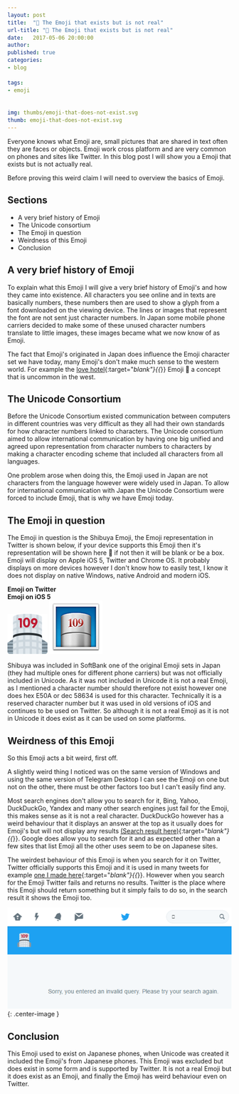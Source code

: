 ```yaml
---
layout: post
title:  " The Emoji that exists but is not real"
url-title: " The Emoji that exists but is not real"
date:   2017-05-06 20:00:00
author:
published: true
categories:
- blog

tags:
- emoji


img: thumbs/emoji-that-does-not-exist.svg
thumb: emoji-that-does-not-exist.svg
---
```


Everyone knows what Emoji are, small pictures that are shared in text often they are faces or objects. Emoji work cross platform and are very common on phones and sites like Twitter. In this blog post I will show you a Emoji that exists but is not actually real.

<!--more-->

Before proving this weird claim I will need to overview the basics of Emoji.

## Sections

 * A very brief history of Emoji
 * The Unicode consortium
 * The Emoji in question
 * Weirdness of this Emoji
 * Conclusion

## A very brief history of Emoji
To explain what this Emoji I will give a very brief history of Emoji's and how they came into existence. All characters you see online and in texts are basically numbers, these numbers then are used to show a glyph from a font downloaded on the viewing device. The lines or images that represent the font are not sent just character numbers. In Japan some mobile phone carriers decided to make some of these unused character numbers translate to little images, these images became what we now know of as Emoji.

The fact that Emoji's originated in Japan does influence the Emoji character set we have today, many Emoji's don't make much sense to the western world. For example the [love hotel](https://en.wikipedia.org/wiki/Love_hotel){:target="_blank"}{{_}} Emoji 🏩 a concept that is uncommon in the west.

## The Unicode Consortium
Before the Unicode Consortium existed communication between computers in different countries was very difficult as they all had their own standards for how character numbers linked to characters. The Unicode consortium aimed to allow international communication by having one big unified and agreed upon representation from character numbers to characters by making a character encoding scheme that included all characters from all languages.

One problem arose when doing this, the Emoji used in Japan are not characters from the language however were widely used in Japan. To allow for international communication with Japan the Unicode Consortium were forced to include Emoji, that is why we have Emoji today.

## The Emoji in question

The Emoji in question is the Shibuya Emoji, the Emoji representation in Twitter is shown below, if your device supports this Emoji then it's representation will be shown here  if not then it will be blank or be a box. Emoji will display on Apple iOS 5, Twitter and Chrome OS. It probably displays on more devices however I don't know how to easily test, I know it does not display on native Windows, native Android and modern iOS.

<div class="title-half">
    <div><b>Emoji on Twitter</b></div>
    <div><b>Emoji on iOS 5</b></div>
</div>

<div class="container-half">
  <img alt="Tux lossy PNG eye" src="/assets/img/blog/thumbs/emoji-that-does-not-exist.svg"/>
  <img alt="Tux lossy JPEG eye" src="/assets/img/blog/emoji-that-does-not-exist/emoji-that-does-not-exist.png"/>
</div>

Shibuya was included in SoftBank one of the original Emoji sets in Japan (they had multiple ones for different phone carriers) but was not officially included in Unicode. As it was not included in Unicode it is not a real Emoji, as I mentioned a character number should therefore not exist however one does hex E50A or dec 58634 is used for this character. Technically it is a reserved character number but it was used in old versions of iOS and continues to be used on Twitter. So although it is not a real Emoji as it is not in Unicode it does exist as it can be used on some platforms.


## Weirdness of this Emoji

So this Emoji acts a bit weird, first off.

A slightly weird thing I noticed was on the same version of Windows and using the same version of Telegram Desktop I can see the Emoji on one but not on the other, there must be other factors too but I can't easily find any.

Most search engines don't allow you to search for it, Bing, Yahoo, DuckDuckGo, Yandex and many other search engines just fail for the Emoji, this makes sense as it is not a real character. DuckDuckGo however has a weird behaviour that it displays an answer at the top as it usually does for Emoji's but will not display any results [(Search result here)](https://duckduckgo.com/?q=){:target="_blank"}{{_}}. Google does allow you to search for it and as expected other than a few sites that list Emoji all the other uses seem to be on Japanese sites.

The weirdest behaviour of this Emoji is when you search for it on Twitter, Twitter officially supports this Emoji and it is used in many tweets for example [one I made here](https://twitter.com/_AceLewis/status/861003749917163520){:target="_blank"}{{_}}. However when you search for the Emoji Twitter fails and returns no results. Twitter is the place where this Emoji should return something but it simply fails to do so, in the search result it shows the Emoji too.

![Emoji Search](/assets/img/blog/emoji-that-does-not-exist/twitter-search-fail.png){: .center-image }

## Conclusion

This Emoji used to exist on Japanese phones, when Unicode was created it included the Emoji's from Japanese phones. This Emoji was excluded but does exist in some form and is supported by Twitter. It is not a real Emoji but it does exist as an Emoji, and finally the Emoji has weird behaviour even on Twitter.
